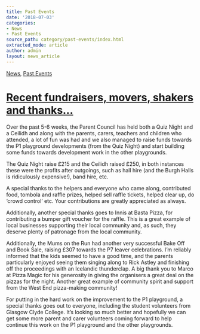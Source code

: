 ```yaml
---
title: Past Events
date: '2018-07-03'
categories:
- News
- Past Events
source_path: category/past-events/index.html
extracted_mode: article
author: admin
layout: news_article
---
```

[News](/news/), [Past Events](category/past-events/)

# [Recent fundraisers, movers, shakers and thanks…](/news/recent-fundraisers-movers-shakers-and-thanks/)


Over the past 5-6 weeks, the Parent Council has held both a Quiz Night and a Ceilidh and along with the parents, carers, teachers and children who attended, a lot of fun was had and we also managed to raise funds towards the P1 playground developments (from the Quiz Night) and start building some funds towards development work in the other playgrounds.

The Quiz Night raise £215 and the Ceilidh raised £250, in both instances these were the profits after outgoings, such as hall hire (and the Burgh Halls is ridiculously expensive!), band hire, etc.

A special thanks to the helpers and everyone who came along, contributed food, tombola and raffle prizes, helped sell raffle tickets, helped clear up, do ‘crowd control’ etc. Your contributions are greatly appreciated as always.

Additionally, another special thanks goes to Innis at Basta Pizza, for contributing a bumper gift voucher for the raffle. This is a great example of local businesses supporting their local community and, as such, they deserve plenty of patronage from the local community.

Additionally, the Mums on the Run had another very successful Bake Off and Book Sale, raising £307 towards the P7 leaver celebrations. I’m reliably informed that the kids seemed to have a good time, and the parents particularly enjoyed seeing them singing along to Rick Astley and finishing off the proceedings with an Icelandic thunderclap. A big thank you to Marco at Pizza Magic for his generosity in giving the organisers a great deal on the pizzas for the night. Another great example of community spirit and support from the West End pizza-making community!

For putting in the hard work on the improvement to the P1 playground, a special thanks goes out to everyone, including the student volunteers from Glasgow Clyde College. It’s looking so much better and hopefully we can get some more parent and carer volunteers coming forward to help continue this work on the P1 playground and the other playgrounds.
